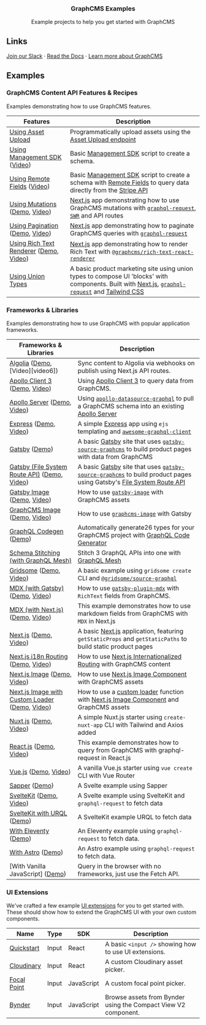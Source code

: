 <h3 align="center">
  GraphCMS Examples
</h3>

<p align="center">
  Example projects to help you get started with GraphCMS
</p>

## Links

[Join our Slack] &middot; [Read the Docs] &middot; [Learn more
about GraphCMS]

## Examples

### GraphCMS Content API Features & Recipes

Examples demonstrating how to use GraphCMS features.

| Features                                                      | Description                                                                                                                                           |
| ------------------------------------------------------------- | ----------------------------------------------------------------------------------------------------------------------------------------------------- |
| [Using Asset Upload]                                          | Programmatically upload assets using the [Asset Upload endpoint]                                                                                      |
| [Using Management SDK] ([Video][video2])                      | Basic [Management SDK] script to create a schema.                                                                                                     |
| [Using Remote Fields] ([Video][video3])                       | Basic [Management SDK] script to create a schema with [Remote Fields] to query data directly from the [Stripe API]                                    |
| [Using Mutations] ([Demo][demo4], [Video][video4])            | [Next.js] app demonstrating how to use GraphCMS mutations with [`graphql-request`], [`SWR`] and API routes                                            |
| [Using Pagination] ([Demo][demo5], [Video][video5])           | [Next.js] app demonstrating how to paginate GraphCMS queries with [`graphql-request`]                                                                 |
| [Using Rich Text Renderer] ([Demo][demo27], [Video][video27]) | [Next.js] app demonstrating how to render Rich Text with [`@graphcms/rich-text-react-renderer`]                                                       |
| [Using Union Types]                                           | A basic product marketing site using union types to compose UI 'blocks' with components. Built with [Next.js], [`graphql-request`] and [Tailwind CSS] |

### Frameworks & Libraries

Examples demonstrating how to use GraphCMS with popular application
frameworks.

| Frameworks & Libraries                                                | Description                                                                                                              |
| --------------------------------------------------------------------- | ------------------------------------------------------------------------------------------------------------------------ |
| [Algolia] ([Demo][demo6], [Video][video6])                            | Sync content to Algolia via webhooks on publish using Next.js API routes.                                                |
| [Apollo Client 3][1] ([Demo][demo7], [Video][video7])                 | Using [Apollo Client 3] to query data from GraphCMS.                                                                     |
| [Apollo Server] ([Demo][demo8], [Video][video8])                      | Using [`apollo-datasource-graphql`] to pull a GraphCMS schema into an existing [Apollo Server][2]                        |
| [Express][3] ([Demo][demo9], [Video][video9])                         | A simple [Express] app using `ejs` templating and [`awesome-graphql-client`]                                             |
| [Gatsby][4] ([Demo][demo10])                                          | A basic [Gatsby] site that uses [`gatsby-source-graphcms`] to build product pages with data from GraphCMS                |
| [Gatsby (File System Route API)] ([Demo][demo11], [Video][video11])   | A basic [Gatsby] site that uses [`gatsby-source-graphcms`] to build product pages using Gatsby's [File System Route API] |
| [Gatsby Image] ([Demo][demo12], [Video][video12])                     | How to use [`gatsby-image`] with GraphCMS assets                                                                         |
| [GraphCMS Image] ([Demo][demo13], [Video][video13])                   | How to use [`graphcms-image`] with Gatsby                                                                                |
| [GraphQL Codegen] ([Demo][demo26])                                    | Automatically generate26 types for your GraphCMS project with [GraphQL Code Generator]                                   |
| [Schema Stitching (with GraphQL Mesh)]                                | Stitch 3 GraphQL APIs into one with [GraphQL Mesh]                                                                       |
| [Gridsome] ([Demo][demo15], [Video][video15])                         | A basic example using `gridsome create` CLI and [`@gridsome/source-graphql`]                                             |
| [MDX (with Gatsby)] ([Demo][demo16], [Video][video16])                | How to use [`gatsby-plugin-mdx`] with `RichText` fields from GraphCMS.                                                   |
| [MDX (with Next.js)] ([Demo][demo17], [Video][video17])               | This example demonstrates how to use markdown fields from GraphCMS with `MDX` in Next.js                                 |
| [Next.js][5] ([Demo][demo18], [Video][video18])                       | A basic [Next.js] application, featuring `getStaticProps` and `getStaticPaths` to build static product pages             |
| [Next.js i18n Routing] ([Demo][demo19], [Video][video19])             | How to use [Next.js Internationalized Routing] with GraphCMS content                                                     |
| [Next.js Image] ([Demo][demo20], [Video][video20])                    | How to use [Next.js Image Component] with GraphCMS assets                                                                |
| [Next.js Image with Custom Loader] ([Demo][demo21], [Video][video21]) | How to use a [custom loader] function with [Next.js Image Component] and GraphCMS assets                                 |
| [Nuxt.js] ([Demo][demo22], [Video][video22])                          | A simple Nuxt.js starter using `create-nuxt-app` CLI with Tailwind and Axios added                                       |
| [React.js] ([Demo][demo23], [Video][video23])                         | This example demonstrates how to query from GraphCMS with graphql-request in React.js                                    |
| [Vue.js] ([Demo][demo24], [Video][video24])                           | A vanilla Vue.js starter using `vue create` CLI with Vue Router                                                          |
| [Sapper] ([Demo][demo25])                                             | A Svelte example using Sapper                                                                                            |
| [SvelteKit] ([Demo][demo26], [Video][video26])                        | A Svelte example using SvelteKit and `graphql-request` to fetch data                                                     |
| [SvelteKit with URQL] ([Demo][demo27])                                | A SvelteKit example URQL to fetch data                                                                                   |
| [With Eleventy] ([Demo][demo28])                                      | An Eleventy example using `graphql-request` to fetch data.                                                               |
| [With Astro] ([Demo][demo29])                                         | An Astro example using `graphql-request` to fetch data.                                                                  |
| [With Vanilla JavaScript] ([Demo][demo30])                            | Query in the browser with no frameworks, just use the Fetch API.                                                         |

### UI Extensions

We've crafted a few example [UI extensions](https://graphcms.com/docs/ui-extensions) for you to get started with. These should show how to extend the GraphCMS UI with your own custom components.

| Name                                 | Type  | SDK        | Description                                                    |
| ------------------------------------ | ----- | ---------- | -------------------------------------------------------------- |
| [Quickstart](uix-basic-input)        | Input | React      | A basic `<input />` showing how to use UI extensions.          |
| [Cloudinary](uix-cloudinary-input)   | Input | React      | A custom Cloudinary asset picker.                              |
| [Focal Point](uix-focal-point-input) | Input | JavaScript | A custom focal point picker.                                   |
| [Bynder](uix-bynder-input)           | Input | JavaScript | Browse assets from Bynder using the Compact View V2 component. |

<!-- Links -->

[join our slack]: https://slack.graphcms.com
[read the docs]: https://graphcms.com/docs
[learn more about graphcms]: https://graphcms.com

<!-- GraphCMS Features & Recipes -->

[using asset upload]: using-asset-upload
[video1]: #
[demo26]: #
[asset upload endpoint]: https://graphcms.com/docs/content-api/assets#uploading-assets
[using management sdk]: using-management-sdk
[video2]: https://youtu.be/MLJCKsxcxEo
[demo2]: #
[using remote fields]: using-remote-fields
[video3]: https://youtu.be/cu3ZAAgPC20
[demo3]: #
[management sdk]: https://www.npmjs.com/package/@graphcms/management
[remote fields]: https://graphcms.com/docs/schema/field-types#remote
[stripe api]: https://stripe.com/docs/api
[using mutations]: using-mutations
[video4]: https://youtu.be/KPwMaPmaoS0
[demo4]: https://graphcms-using-mutations.now.sh
[next.js]: https://nextjs.org
[`graphql-request`]: https://github.com/prisma-labs/graphql-request
[`swr`]: https://github.com/zeit/swr
[using pagination]: using-pagination
[video5]: https://youtu.be/QTdPzdXyY40
[demo5]: https://graphcms-using-pagination.vercel.app/
[using rich text renderer]: using-rich-text-react-renderer
[video27]: https://youtu.be/4rYbSlE6m6A
[demo27]: https://graphcms-using-rich-text-react-renderer.vercel.app/
[`@graphcms/rich-text-react-renderer`]: https://npmjs.com/package/@graphcms/rich-text-react-renderer
[using union types]: using-union-types
[video5]: #
[demo5]: #
[tailwind css]: https://tailwindcss.com

<!-- Frameworks & Libraries -->

[algolia]: with-algolia
[demo6]: https://graphcms-with-algolia.vercel.app/
[1]: with-apollo-client-3
[apollo client 3]: https://www.apollographql.com/docs/react
[video7]: https://youtu.be/xyCj2zyBzyw
[demo7]: https://graphcms-with-apollo-client-3.vercel.app/
[apollo server]: with-apollo-server
[video8]: https://youtu.be/-taoQzDdJto
[demo8]: https://graphcms-with-apollo-server.herokuapp.com/
[`apollo-datasource-graphql`]: https://github.com/poetic/apollo-datasource-graphql
[2]: https://www.apollographql.com/docs/apollo-server/
[3]: with-express
[express]: https://expressjs.com/
[video9]: https://youtu.be/Uz0uRVttUaE
[demo9]: https://graphcms-with-express.herokuapp.com/
[`awesome-graphql-client`]: https://github.com/lynxtaa/awesome-graphql-client
[4]: with-gatsby
[gatsby]: https://www.gatsbyjs.org/
[demo10]: https://graphcms-with-gatsby.now.sh/
[`gatsby-source-graphcms`]: https://github.com/GraphCMS/gatsby-source-graphcms
[gatsby (file system route api)]: with-gatsby-filesystem-routing
[video11]: https://youtu.be/vFF-C_FXQHI
[demo11]: https://graphcms-with-gatsby-filesystem-routing.vercel.app/
[file system route api]: https://www.gatsbyjs.com/docs/file-system-page-creation
[gatsby image]: with-gatsby-image
[video12]: https://youtu.be/v4MlWu5ujUA
[demo12]: https://graphcms-with-gatsby-image.now.sh/
[`gatsby-image`]: https://www.gatsbyjs.org/packages/gatsby-image/
[graphcms image]: with-graphcms-image
[video13]: https://youtu.be/v4MlWu5ujUA
[demo13]: https://graphcms-with-graphcms-image.now.sh/
[`graphcms-image`]: https://github.com/GraphCMS/graphcms-image
[graphql codegen]: with-graphql-codegen
[demo14]: https://graphcms-with-graphql-codegen.vercel.app/
[graphql code generator]: https://graphql-code-generator.com/docs/getting-started/index
[schema stitching (with graphql mesh)]: with-graphql-mesh
[graphql mesh]: https://www.graphql-mesh.com
[gridsome]: with-gridsome
[video15]: https://youtu.be/XOxhA938c20
[demo15]: https://graphcms-with-gridsome.now.sh/
[`@gridsome/source-graphql`]: https://www.npmjs.com/package/@gridsome/source-graphql
[mdx (with gatsby)]: with-gatsby-mdx
[`gatsby-plugin-mdx`]: https://www.gatsbyjs.com/plugins/gatsby-plugin-mdx
[video16]: https://youtu.be/fXv4ryR-t0A
[demo16]: https://graphcms-with-gatsby-mdx.vercel.app/
[mdx (with next.js)]: with-nextjs-mdx-remote
[video17]: https://youtu.be/mJSY4IfAG7o
[demo17]: https://graphcms-with-nextjs-mdx-remote.vercel.app/
[5]: with-nextjs
[video18]: https://youtu.be/fRqGq6aHUKE
[demo18]: https://graphcms-with-nextjs.now.sh/
[next.js i18n routing]: with-nextjs-i18n-routing
[next.js internationalized routing]: https://nextjs.org/docs/advanced-features/i18n-routing
[video19]: https://youtu.be/lCr8e4SkbUk
[demo19]: https://graphcms-with-nextjs-i18n-routing.vercel.app/
[next.js image]: with-nextjs-image
[video20]: https://youtu.be/nuRa2Gh41Ck
[demo20]: https://graphcms-with-nextjs-image.vercel.app/
[next.js image component]: https://nextjs.org/docs/api-reference/next/image
[next.js image with custom loader]: with-nextjs-image-loader
[video21]: https://youtu.be/loatYRYGLUI
[demo21]: https://graphcms-with-nextjs-image-loader.vercel.app/
[custom loader]: https://nextjs.org/docs/api-reference/next/image#loader
[nuxt.js]: with-nuxtjs
[video22]: https://youtu.be/kTdsFYonNQ4
[demo22]: https://graphcms-with-nuxtjs.now.sh/
[react.js]: with-reactjs
[video23]: https://youtu.be/QXgtDR9VIWc
[demo23]: https://graphcms-with-reactjs.now.sh/
[vue.js]: with-vuejs
[video24]: https://youtu.be/CVM-BFLWwro
[demo24]: https://graphcms-with-vuejs.now.sh/
[sapper]: with-sapper
[demo25]: https://graphcms-with-sapper.now.sh/
[sveltekit]: with-sveltekit
[video26]: https://youtu.be/RHorjtLq1LY
[demo26]: https://graphcms-with-sveltekit.now.sh/
[sveltekit with urql]: with-sveltekit-and-urql
[demo27]: https://with-sveltekit-and-urql-xi.vercel.app/
[with eleventy]: with-eleventy
[demo28]: https://graphcms-with-eleventy.vercel.app/
[with astro]: with-astro
[demo29]: https://graphcms-with-astro.vercel.app/
[demo30]: https://graphcms-with-vanilla-js.vercel.app

<!-- UIX -->

[uix-basic-input]: uix-basic-input
[uix-cloudinary-input]: uix-cloudinary-input
